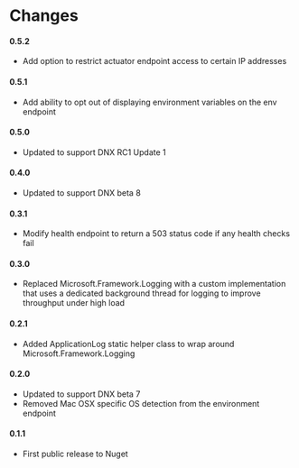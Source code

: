 Changes
=======

#### 0.5.2

- Add option to restrict actuator endpoint access to certain IP addresses

#### 0.5.1

- Add ability to opt out of displaying environment variables on the env endpoint

#### 0.5.0

- Updated to support DNX RC1 Update 1

#### 0.4.0

- Updated to support DNX beta 8

#### 0.3.1

- Modify health endpoint to return a 503 status code if any health checks fail

#### 0.3.0

- Replaced Microsoft.Framework.Logging with a custom implementation that uses a dedicated background thread for logging to improve throughput under high load

#### 0.2.1

- Added ApplicationLog static helper class to wrap around Microsoft.Framework.Logging

#### 0.2.0

- Updated to support DNX beta 7
- Removed Mac OSX specific OS detection from the environment endpoint

#### 0.1.1

- First public release to Nuget